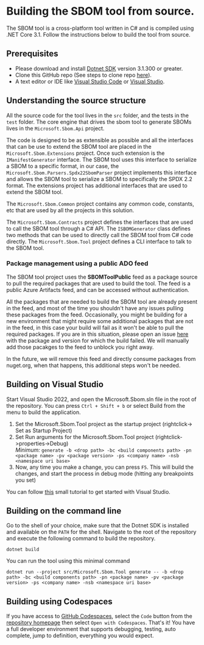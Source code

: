 # Building the SBOM tool from source.

The SBOM tool is a cross-platform tool written in C# and is compiled using .NET Core 3.1. Follow the instructions below to build the tool from source.

## Prerequisites
* Please download and install [Dotnet SDK](https://dotnet.microsoft.com/en-us/download/dotnet/3.1) version 3.1.300 or greater.
* Clone this GitHub repo (See steps to clone repo [here](https://docs.github.com/en/repositories/creating-and-managing-repositories/cloning-a-repository)).
* A text editor or IDE like [Visual Studio Code](https://code.visualstudio.com) or [Visual Studio](https://visualstudio.microsoft.com).

## Understanding the source structure

All the source code for the tool lives in the `src` folder, and the tests in the `test` folder. The core engine that drives the sbom tool to generate SBOMs lives in the `Microsoft.Sbom.Api` project. 

The code is designed to be as extensible as possible and all the interfaces that can be use to extend the SBOM tool are placed in the `Microsoft.Sbom.Extensions` project. Once such extension is the `IManifestGenerator` interface. The SBOM tool uses this interface to serialize a SBOM to a specific format, in our case, the `Microsoft.Sbom.Parsers.Spdx22SbomParser` project implements this interface and allows the SBOM tool to serialize a SBOM to specifically the SPDX 2.2 format. The extensions project has additional interfaces that are used to extend the SBOM tool.

The `Microsoft.Sbom.Common` project contains any common code, constants, etc that are used by all the projects in this solution.

The `Microsoft.Sbom.Contracts` project defines the interfaces that are used to call the SBOM tool through a C# API. The `ISBOMGenerator` class defines two methods that can be used to directly call the SBOM tool from C# code directly. The `Microsoft.Sbom.Tool` project defines a CLI interface to talk to the SBOM tool.

### Package management using a public ADO feed

The SBOM tool project uses the **SBOMToolPublic** feed as a package source to pull the required packages that are used to build the tool. The feed is a public Azure Artifacts feed, and can be accessed without authentication.

All the packages that are needed to build the SBOM tool are already present in the feed, and most of the time you shouldn't have any issues pulling these packages from the feed. Occasionally, you might be building for a new environment that might require some additional packages that are not in the feed, in this case your build will fail as it won't be able to pull the required packages. If you are in this situation, please open an issue [here](https://github.com/microsoft/sbom-tool/issues) with the package and version for which the build failed. We will manually add those pacakges to the feed to unblock you right away.

In the future, we will remove this feed and directly consume packages from nuget.org, when that happens, this additional steps won't be needed.

## Building on Visual Studio 

Start Visual Studio 2022, and open the Microsoft.Sbom.sln file in the root of the repository. You can press `Ctrl + Shift + b` or select Build from the menu to build the application.

1. Set the Microsoft.Sbom.Tool project as the startup project (rightclick-> Set as Startup Project)
1. Set Run arguments for the Microsoft.Sbom.Tool project (rightclick->properties->Debug)  
	*Minimum:* `generate -b <drop path> -bc <build components path> -pn <package name> -pv <package version> -ps <company name> -nsb <namespace uri base>`
1. Now, any time you make a change, you can press `F5`. This will build the changes, and start the process in debug mode (hitting any breakpoints you set)

You can follow [this](https://www.youtube.com/watch?v=iC3CJcYxkl0&t=31s) small tutorial to get started with Visual Studio.

## Building on the command line

Go to the shell of your choice, make sure that the Dotnet SDK is installed and available on the `PATH` for the shell. Navigate to the root of the repository and execute the following command to build the repository.

```
dotnet build
```

You can run the tool using this minimal command

```
dotnet run --project src/Microsoft.Sbom.Tool generate -- -b <drop path> -bc <build components path> -pn <package name> -pv <package version> -ps <company name> -nsb <namespace uri base>
```

## Building using Codespaces

If you have access to [GitHub Codespaces](https://docs.github.com/en/free-pro-team@latest/github/developing-online-with-codespaces/about-codespaces), select the `Code` button from the [repository homepage](https://github.com/microsoft/sbom-tool) then select `Open with Codespaces`. That's it! You have a full developer environment that supports debugging, testing, auto complete, jump to definition, everything you would expect.
